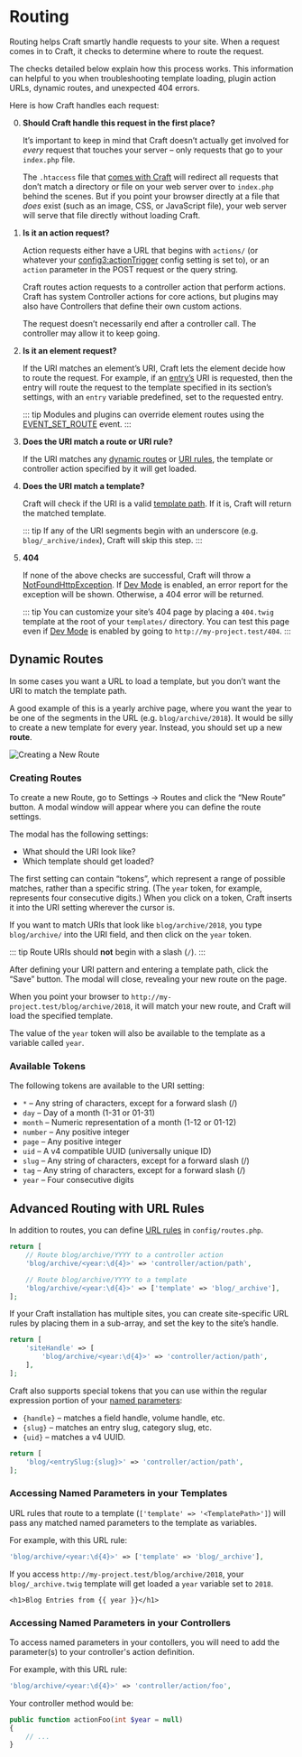 # Routing

Routing helps Craft smartly handle requests to your site. When a request comes in to Craft, it checks to determine where to route the request.

The checks detailed below explain how this process works. This information can helpful to you when troubleshooting template loading, plugin action URLs, dynamic routes, and unexpected 404 errors.

Here is how Craft handles each request:


0. **Should Craft handle this request in the first place?**

   It’s important to keep in mind that Craft doesn’t actually get involved for *every* request that touches your server – only requests that go to your `index.php` file.

   The `.htaccess` file that [comes with Craft](https://github.com/craftcms/craft/blob/master/web/.htaccess) will redirect all requests that don’t match a directory or file on your web server over to `index.php` behind the scenes. But if you point your browser directly at a file that *does* exist (such as an image, CSS, or JavaScript file), your web server will serve that file directly without loading Craft.

1. **Is it an action request?**

   Action requests either have a URL that begins with `actions/` (or whatever your <config3:actionTrigger> config setting is set to), or an `action` parameter in the POST request or the query string.

   Craft routes action requests to a controller action that perform actions. Craft has system Controller actions for core actions, but plugins may also have Controllers that define their own custom actions.

   The request doesn’t necessarily end after a controller call. The controller may allow it to keep going.

2. **Is it an element request?**

   If the URI matches an element’s URI, Craft lets the element decide how to route the request. For example, if an [entry’s](entries.md) URI is requested, then the entry will route the request to the template specified in its section’s settings, with an `entry` variable predefined, set to the requested entry.

   ::: tip Modules and plugins can override element routes using the [EVENT_SET_ROUTE](craft3:craft\base\Element::EVENT_SET_ROUTE) event.
:::

3. **Does the URI match a route or URI rule?**

   If the URI matches any [dynamic routes](#dynamic-routes) or [URI rules](#advanced-routing-with-url-rules), the template or controller action specified by it will get loaded.

4. **Does the URI match a template?**

   Craft will check if the URI is a valid [template path](dev/README.md#template-paths). If it is, Craft will return the matched template.

   ::: tip If any of the URI segments begin with an underscore (e.g. `blog/_archive/index`), Craft will skip this step.
:::

5. **404**

   If none of the above checks are successful, Craft will throw a [NotFoundHttpException](yii2:yii\web\NotFoundHttpException). If [Dev Mode](config3:devMode) is enabled, an error report for the exception will be shown. Otherwise, a 404 error will be returned.

   ::: tip You can customize your site’s 404 page by placing a `404.twig` template at the root of your `templates/` directory. You can test this page even if [Dev Mode](config3:devMode) is enabled by going to `http://my-project.test/404`.
:::


## Dynamic Routes

In some cases you want a URL to load a template, but you don’t want the URI to match the template path.

A good example of this is a yearly archive page, where you want the year to be one of the segments in the URL (e.g. `blog/archive/2018`). It would be silly to create a new template for every year. Instead, you should set up a new **route**.

![Creating a New Route](./images/routing-creating-new-route.png)

### Creating Routes

To create a new Route, go to Settings → Routes and click the “New Route” button. A modal window will appear where you can define the route settings.

The modal has the following settings:

* What should the URI look like?
* Which template should get loaded?

The first setting can contain “tokens”, which represent a range of possible matches, rather than a specific string. (The `year` token, for example, represents four consecutive digits.) When you click on a token, Craft inserts it into the URI setting wherever the cursor is.

If you want to match URIs that look like `blog/archive/2018`, you type `blog/archive/` into the URI field, and then click on the `year` token.

::: tip
Route URIs should **not** begin with a slash (`/`).
:::

After defining your URI pattern and entering a template path, click the “Save” button. The modal will close, revealing your new route on the page.

When you point your browser to `http://my-project.test/blog/archive/2018`, it will match your new route, and Craft will load the specified template.

The value of the `year` token will also be available to the template as a variable called `year`.


### Available Tokens

The following tokens are available to the URI setting:

* `*` – Any string of characters, except for a forward slash (/)
* `day` – Day of a month (1-31 or 01-31)
* `month` – Numeric representation of a month (1-12 or 01-12)
* `number` – Any positive integer
* `page` – Any positive integer
* `uid` – A v4 compatible UUID (universally unique ID)
* `slug` – Any string of characters, except for a forward slash (/)
* `tag` – Any string of characters, except for a forward slash (/)
* `year` – Four consecutive digits


## Advanced Routing with URL Rules

In addition to routes, you can define [URL rules](https://www.yiiframework.com/doc/guide/2.0/en/runtime-routing#url-rules) in `config/routes.php`.

```php
return [
    // Route blog/archive/YYYY to a controller action
    'blog/archive/<year:\d{4}>' => 'controller/action/path',

    // Route blog/archive/YYYY to a template
    'blog/archive/<year:\d{4}>' => ['template' => 'blog/_archive'],
];
```

If your Craft installation has multiple sites, you can create site-specific URL rules by placing them in a sub-array, and set the key to the site’s handle.

```php
return [
    'siteHandle' => [
        'blog/archive/<year:\d{4}>' => 'controller/action/path',
    ],
];
```

Craft also supports special tokens that you can use within the regular expression portion of your [named parameters](https://www.yiiframework.com/doc/guide/2.0/en/runtime-routing#named-parameters):

- `{handle}` – matches a field handle, volume handle, etc.
- `{slug}` – matches an entry slug, category slug, etc.
- `{uid}` – matches a v4 UUID.

```php
return [
    'blog/<entrySlug:{slug}>' => 'controller/action/path',
];
```

### Accessing Named Parameters in your Templates

URL rules that route to a template (`['template' => '<TemplatePath>']`) will pass any matched named parameters to the template as variables.

For example, with this URL rule:

```php
'blog/archive/<year:\d{4}>' => ['template' => 'blog/_archive'],
```

If you access `http://my-project.test/blog/archive/2018`, your `blog/_archive.twig` template will get loaded a `year` variable set to `2018`.

```twig
<h1>Blog Entries from {{ year }}</h1>
```

### Accessing Named Parameters in your Controllers

To access named parameters in your contollers, you will need to add the parameter(s) to your controller's action definition.

For example, with this URL rule:

```php
'blog/archive/<year:\d{4}>' => 'controller/action/foo',
```

Your controller method would be:

```php
public function actionFoo(int $year = null)
{  
    // ...
}
```
